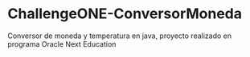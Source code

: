 # ChallengeONE-ConversorMoneda
Conversor de moneda y temperatura en java, proyecto realizado en programa Oracle Next Education
